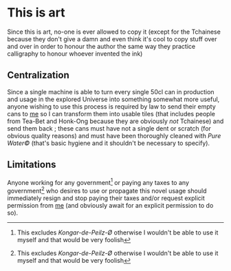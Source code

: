 # This is art

Since this is art, no-one is ever allowed to copy it (except for the Tchainese
because they don't give a damn and even think it's cool to copy stuff over and
over in order to honour the author the same way they practice calligraphy to
honour whoever invented the ink)

## Centralization

Since a single machine is able to turn every single 50cl can in production and
usage in the explored Universe into something somewhat more useful, anyone
wishing to use this process is required by law to send their empty cans to
[me](https://www.engrenage.ch/i18n/members/jczd/) so I can transform them into
usable tiles (that includes people from Tea-Bet and Honk-Ong because they are
obviously *not* Tchainese) and send them back ; these cans must have not a single
dent or scratch (for obvious quality reasons) and must have been thoroughly
cleaned with *Pure Water©* (that's basic hygiene and it shouldn't be necessary to
specify).

## Limitations

Anyone working for any government[^kpo] or paying any taxes to any
government[^kpo] who desires to use or propagate this novel usage should
immediately resign and stop paying their taxes and/or request explicit
permission from [me](https://www.engrenage.ch/i18n/members/jczd/) (and
obviously await for an explicit permission to do so).

[^kpo]: This excludes *Kongar-de-Peilz-Ø* otherwise I wouldn't be able to use
    it myself and that would be very foolish
